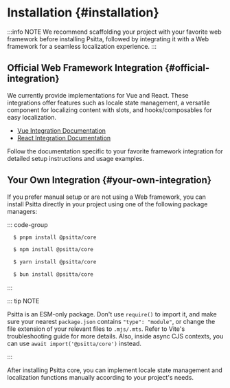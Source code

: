 # Installation {#installation}

:::info NOTE
We recommend scaffolding your project with your favorite web framework before installing Psitta, followed by integrating it with a Web framework for a seamless localization experience.
:::

## Official Web Framework Integration {#official-integration}

We currently provide implementations for Vue and React. These integrations offer features such as locale state management, a versatile component for localizing content with slots, and hooks/composables for easy localization.

- [Vue Integration Documentation](/vue/installation)
- [React Integration Documentation](/react/installation)

Follow the documentation specific to your favorite framework integration for detailed setup instructions and usage examples.

## Your Own Integration {#your-own-integration}

If you prefer manual setup or are not using a Web framework, you can install Psitta directly in your project using one of the following package managers:

::: code-group

```sh [pnpm]
  $ pnpm install @psitta/core
```

```sh [npm]
  $ npm install @psitta/core
```

```sh [yarn]
  $ yarn install @psitta/core
```

```sh [bun]
  $ bun install @psitta/core
```

:::

::: tip NOTE

Psitta is an ESM-only package. Don't use `require()` to import it, and make sure your nearest `package.json` contains `"type": "module"`, or change the file extension of your relevant files to `.mjs/.mts`. Refer to Vite's troubleshooting guide for more details. Also, inside async CJS contexts, you can use `await import('@psitta/core')` instead.

:::

After installing Psitta core, you can implement locale state management and localization functions manually according to your project's needs.
